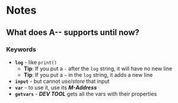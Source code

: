 # Notes

## What does A-- supports until now?

### Keywords
* **`log`** - like `print()`
    * **Tip**: If you put a `-` after the `log` string, it will have no new line
    * **Tip**: If you put a `~` in the `log` string, it adds a new line
* **`input`** - but cannot *use*/*store* that input
* **`var`** - to use it, use its ***M-Address***
* **`getvars`** - ***DEV TOOL*** gets all the vars with their properties
